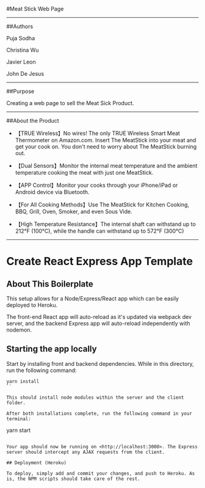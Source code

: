 #Meat Stick Web Page 

---

##Authors 

Puja Sodha 

Christina Wu

Javier Leon 

John De Jesus

---

##Purpose

Creating a web page to sell the Meat Sick Product. 

---

##About the Product 

* 【TRUE Wireless】No wires! The only TRUE Wireless Smart Meat Thermometer on Amazon.com. Insert The MeatStick into your meat and get your cook on. You don't need to worry about The MeatStick burning out.

* 【Dual Sensors】Monitor the internal meat temperature and the ambient temperature cooking the meat with just one MeatStick.

* 【APP Control】Monitor your cooks through your iPhone/iPad or Android device via Bluetooth.

* 【For All Cooking Methods】Use The MeatStick for Kitchen Cooking, BBQ, Grill, Oven, Smoker, and even Sous Vide.

* 【High Temperature Resistance】The internal shaft can withstand up to 212°F (100°C), while the handle can withstand up to 572°F (300°C)


---


# Create React Express App Template

## About This Boilerplate

This setup allows for a Node/Express/React app which can be easily deployed to Heroku.

The front-end React app will auto-reload as it's updated via webpack dev server, and the backend Express app will auto-reload independently with nodemon.

## Starting the app locally

Start by installing front and backend dependencies. While in this directory, run the following command:

```
yarn install
``

This should install node modules within the server and the client folder.

After both installations complete, run the following command in your terminal:

```
yarn start
```

Your app should now be running on <http://localhost:3000>. The Express server should intercept any AJAX requests from the client.

## Deployment (Heroku)

To deploy, simply add and commit your changes, and push to Heroku. As is, the NPM scripts should take care of the rest.
